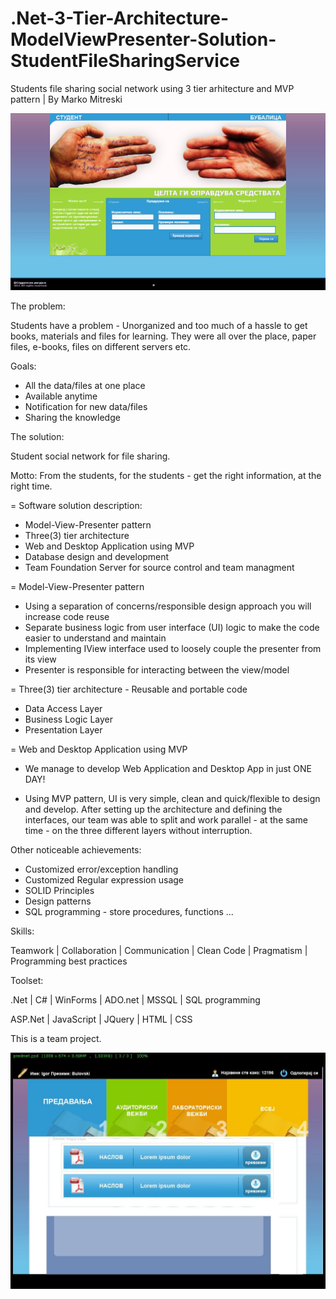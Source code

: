 # .Net-3-Tier-Architecture-ModelViewPresenter-Solution-StudentFileSharingService
Students file sharing social network using 3 tier arhitecture and MVP pattern | By Marko Mitreski

![Preview](https://github.com/markomitr/.Net-3-Tier-Architecture-ModelViewPresenter-Solution-StudentFileSharingService/blob/master/LandingPage.png)

The problem: 

Students have a problem - Unorganized and too much of a hassle to get books, materials and files for learning. They were all over the place, paper files, e-books, files on different servers etc.

Goals:
- All the data/files at one place
- Available anytime
- Notification for new data/files
- Sharing the knowledge

The solution:

Student social network for file sharing.

Motto: From the students, for the students - get the right information, at the right time.

= Software solution description:
- Model-View-Presenter pattern
- Three(3) tier architecture
- Web and Desktop Application using MVP
- Database design and development
- Team Foundation Server for source control and team managment



= Model-View-Presenter pattern
- Using a separation of concerns/responsible design approach you will increase code reuse
- Separate business logic from user interface (UI) logic to make the code easier to understand and maintain
- Implementing IView interface used to loosely couple the presenter from its view
- Presenter is responsible for interacting between the view/model

= Three(3) tier architecture - Reusable and portable code
- Data Access Layer
- Business Logic Layer
- Presentation Layer

= Web and Desktop Application using MVP
- We manage to develop Web Application and Desktop App in just ONE DAY! 


* Using MVP pattern, UI is  very simple, clean and quick/flexible to design and develop.  After setting up the architecture and defining the interfaces, our team was able to split and work parallel - at the same time - on the three different layers without interruption.

Other noticeable achievements:
- Customized error/exception handling
- Customized Regular expression usage
- SOLID Principles
- Design patterns
- SQL programming - store procedures, functions ... 

Skills:

Teamwork | Collaboration | Communication | Clean Code | Pragmatism | Programming best practices

Toolset:

.Net  | C# |  WinForms | ADO.net | MSSQL | SQL programming 

ASP.Net | JavaScript | JQuery | HTML | CSS

This is a team project.


![Preview](https://github.com/markomitr/.Net-3-Tier-Architecture-ModelViewPresenter-Solution-StudentFileSharingService/blob/master/UserProfile.JPG)



